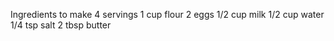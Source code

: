 Ingredients to make 4 servings
1 cup flour
2 eggs
1/2 cup milk
1/2 cup water
1/4 tsp salt
2 tbsp butter